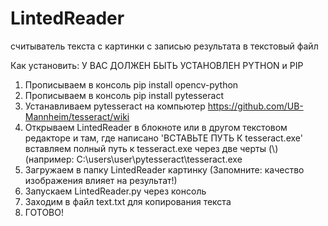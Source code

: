 # LintedReader
считыватель текста с картинки c записью результата в текстовый файл
  
Как установить:
  У ВАС ДОЛЖЕН БЫТЬ УСТАНОВЛЕН PYTHON и PIP
  1. Прописываем в консоль pip install opencv-python
  2. Прописываем в консоль pip install pytesseract
  3. Устанавливаем pytesseract на компьютер https://github.com/UB-Mannheim/tesseract/wiki
  4. Открываем LintedReader в блокноте или в другом текстовом редакторе и там, где написано 'ВСТАВЬТЕ ПУТЬ К tesseract.exe' вставляем полный путь к tesseract.exe через две черты (\\) (например: C:\\users\\user\\pytesseract\\tesseract.exe
  5. Загружаем в папку LintedReader картинку (Запомните: качество изображения влияет на результат!)  
  6. Запускаем LintedReader.py через консоль
  7. Заходим в файл text.txt для копирования текста
  8. ГОТОВО!
  
